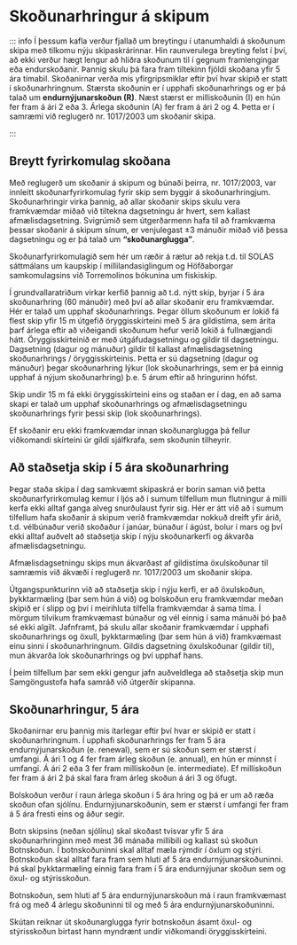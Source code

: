 # Skoðunarhringur á skipum

::: info Í þessum kafla
 verður fjallað um breytingu í utanumhaldi á skoðunum skipa með tilkomu nýju skipaskrárinnar. Hin raunverulega breyting felst í því, að ekki verður hægt lengur að hliðra skoðunum til í gegnum framlengingar eða endurskoðanir. Þannig skulu þá fara fram tiltekinn fjöldi skoðana yfir 5 ára tímabil.  Skoðanirnar verða mis yfirgripsmiklar eftir því hvar skipið er statt í skoðunarhringnum.  Stærsta skoðunin er í upphafi skoðunarhrings og er þá talað um **endurnýjunarskoðun (R)**.  Næst stærst er milliskoðunin (I) en hún fer fram á ári 2 eða 3.  Árlega skoðunin (A) fer fram á ári 2 og 4.  Þetta er í samræmi við reglugerð nr. 1017/2003 um skoðanir skipa.

:::

## Breytt fyrirkomulag skoðana
Með reglugerð um skoðanir á skipum og búnaði þeirra, nr. 1017/2003, var innleitt skoðunarfyrirkomulag fyrir skip sem byggir á skoðunarhringjum. 
Skoðunarhringir virka þannig, að allar skoðanir skips skulu vera framkvæmdar miðað við tiltekna dagsetningu ár hvert, sem kallast afmælisdagsetning. Svigrúmið sem útgerðarmenn hafa til að framkvæma þessar skoðanir á skipum sínum, er venjulegast ±3 mánuðir miðað við þessa dagsetningu og er þá talað um **“skoðunarglugga”**. 

Skoðunarfyrirkomulagið sem hér um ræðir á rætur að rekja t.d. til SOLAS sáttmálans um kaupskip í millilandasiglingum og Höfðaborgar samkomulagsins við Torremolinos bókunina um fiskiskip.

Í grundvallaratriðum virkar kerfið þannig að t.d. nýtt skip, byrjar í 5 ára skoðunarhring (60 mánuðir) með því að allar skoðanir eru framkvæmdar. Hér er talað um upphaf skoðunarhrings. Þegar öllum skoðunum er lokið fá flest skip yfir 15 m útgefið öryggisskírteini með 5 ára gildistíma, sem árita þarf árlega eftir að viðeigandi skoðunum hefur verið lokið á fullnægjandi hátt. Öryggisskírteinið er með útgáfudagsetningu og gildir til dagsetningu. Dagsetning (dagur og mánuður) gildir til kallast afmælisdagsetning skoðunarhrings / öryggisskírteinis. Þetta er sú dagsetning (dagur og mánuður) þegar skoðunarhring lýkur (lok skoðunarhrings, sem er þá einnig upphaf á nýjum skoðunarhring) þ.e. 5 árum eftir að hringurinn hófst.

Skip undir 15 m fá ekki öryggisskírteini eins og staðan er í dag, en að sama skapi er talað um upphaf skoðunarhrings og afmælisdagsetningu skoðunarhrings fyrir þessi skip (lok skoðunarhrings). 

Ef skoðanir eru ekki framkvæmdar innan skoðunarglugga þá fellur viðkomandi skírteini úr gildi sjálfkrafa, sem skoðunin tilheyrir.


## Að staðsetja skip í 5 ára skoðunarhring

Þegar staða skipa í dag samkvæmt skipaskrá er borin saman við þetta skoðunarfyrirkomulag kemur í ljós að í sumum tilfellum mun flutningur á milli kerfa ekki alltaf ganga alveg snurðulaust fyrir sig. Hér er átt við að í sumum tilfellum hafa skoðanir á skipum verið framkvæmdar nokkuð dreift yfir árið, t.d. vélbúnaður verið skoðaður í janúar, búnaður í ágúst, bolur í mars og því ekki alltaf auðvelt að staðsetja skip í nýju skoðunarkerfi og ákvarða afmælisdagsetningu.

Afmælisdagsetningu skips mun ákvarðast af gildistíma öxulskoðunar til samræmis við ákvæði í reglugerð nr. 1017/2003 um skoðanir skipa.

Útgangspunkturinn við að staðsetja skip í nýju kerfi, er að öxulskoðun, þykktarmæling (þar sem hún á við) og bolskoðun eru framkvæmdar meðan skipið er í slipp og því í meirihluta tilfella framkvæmdar á sama tíma. Í mörgum tilvikum framkvæmast búnaður og vél einnig í sama mánuði þó það sé ekki algilt.  Jafnframt, þá skulu allar skoðanir framkvæmdar í upphafi skoðunarhrings og öxull, þykktarmæling (þar sem hún á við) framkvæmast einu sinni í skoðunarhringnum.  Gildis dagsetning öxulskoðunar (gildir til), mun ákvarða lok skoðunarhrings og því upphaf hans.

 Í þeim tilfellum þar sem ekki gengur jafn auðveldlega að staðsetja skip mun Samgöngustofa hafa samráð við  útgerðir skipanna.


 ## Skoðunarhringur, 5 ára

 Skoðanirnar eru þannig mis ítarlegar eftir því hvar er skipið er statt í skoðunarhringnum.  Í upphafi skoðunarhrings fer fram 5 ára endurnýjunarskoðun (e. renewal), sem er sú skoðun sem er stærst í umfangi.  Á ári 1 og 4 fer fram árleg skoðun (e. annual), en hún er minnst í umfangi.  Á ári 2 eða 3 fer fram milliskoðun (e. intermediate).  Ef milliskoðun fer fram á ári 2 þá skal fara fram árleg skoðun á ári 3 og öfugt.  

Bolskoðun verður í raun árlega skoðun í 5 ára hring og þá er um að ræða skoðun ofan sjólínu.  Endurnýjunarskoðunin, sem er stærst í umfangi fer fram á 5 ára fresti eins og áður segir.

Botn skipsins (neðan sjólínu) skal skoðast tvisvar yfir 5 ára skoðunarhringinn með mest 36 mánaða millibili og kallast sú skoðun Botnskoðun.  Í botnskoðuninni skal alltaf mæla rýmdir í öxlum og stýri. 
Botnskoðun skal alltaf fara fram sem hluti af 5 ára endurnýjunarskoðuninni.  Þá skal þykktarmæling einnig fara fram í 5 ára endurnýjunar skoðun sem og öxul- og stýrisskoðun.  

Botnskoðun, sem hluti af 5 ára endurnýjunarskoðun má í raun framkvæmast frá og með 4 árlegu skoðuninni til og með 5 ára endurnýjunarskoðuninni.

Skútan reiknar út skoðunarglugga fyrir botnskoðun ásamt öxul- og stýrisskoðun birtast hann myndrænt undir viðkomandi öryggisskírteini.
